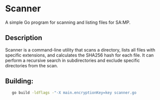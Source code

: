

# Scanner
A simple Go program for scanning and listing files for SA:MP.

## Description
Scanner is a command-line utility that scans a directory, lists all files with specific extensions, and calculates the SHA256 hash for each file. It can perform a recursive search in subdirectories and exclude specific directories from the scan.

## Building:
```sh
   go build -ldflags -"-X main.encryptionKey=key scanner.go
```
